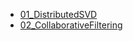 - [01_DistributedSVD](./contents/student-project-04_group-DistributedLinearAlgebra/01_DistributedSVD.md)
- [02_CollaborativeFiltering](./contents/student-project-04_group-DistributedLinearAlgebra/02_CollaborativeFiltering.md)
